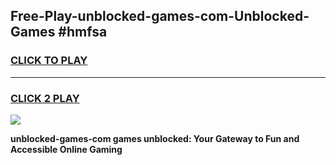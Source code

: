 
## Free-Play-unblocked-games-com-Unblocked-Games #hmfsa
<h3>
<a href="https://news.freeplayer.one?title=unblocked-games-com&ref=8M">CLICK TO PLAY</a></h3>
<hr>

<h3>
<a href="https://news.freeplayer.one?title=unblocked-games-com&ref=8M">CLICK 2 PLAY</a>
  
</h3>

<a href="https://news.freeplayer.one?title=unblocked-games-com&ref=8M"><img src="https://clearcache.store/games.png"></a>


**unblocked-games-com games unblocked: Your Gateway to Fun and Accessible Online Gaming**
